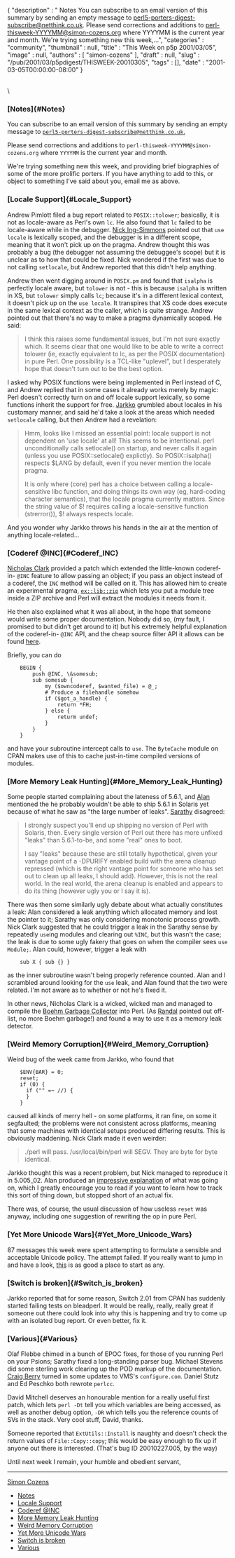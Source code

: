 {
   "description" : " Notes You can subscribe to an email version of this summary by sending an empty message to perl5-porters-digest-subscribe@netthink.co.uk. Please send corrections and additions to perl-thisweek-YYYYMM@simon-cozens.org where YYYYMM is the current year and month. We're trying something new this week,...",
   "categories" : "community",
   "thumbnail" : null,
   "title" : "This Week on p5p 2001/03/05",
   "image" : null,
   "authors" : [
      "simon-cozens"
   ],
   "draft" : null,
   "slug" : "/pub/2001/03/p5pdigest/THISWEEK-20010305",
   "tags" : [],
   "date" : "2001-03-05T00:00:00-08:00"
}





\
\

### [Notes]{#Notes}

You can subscribe to an email version of this summary by sending an
empty message to
[`perl5-porters-digest-subscribe@netthink.co.uk`.](mailto:perl5-porters-digest-subscribe@netthink.co.uk)

Please send corrections and additions to
`perl-thisweek-YYYYMM@simon-cozens.org` where `YYYYMM` is the current
year and month.

We're trying something new this week, and providing brief biographies of
some of the more prolific porters. If you have anything to add to this,
or object to something I've said about you, email me as above.

### [Locale Support]{#Locale_Support}

Andrew Pimlott filed a bug report related to `POSIX::tolower`;
basically, it is not as locale-aware as Perl's own `lc`. He also found
that `lc` failed to be locale-aware while in the debugger. [Nick
Ing-Simmons](http://simon-cozens.org/writings/whos-who.html#ING-SIMMONS)
pointed out that `use locale` is lexically scoped, and the debugger is
in a different scope, meaning that it won't pick up on the pragma.
Andrew thought this was probably a bug (the debugger not assuming the
debuggee's scope) but it is unclear as to how that could be fixed. Nick
wondered if the first was due to not calling `setlocale`, but Andrew
reported that this didn't help anything.

Andrew then went digging around in `POSIX.pm` and found that `isalpha`
is perfectly locale aware, but `tolower` is not - this is because
`isalpha` is written in XS, but `tolower` simply calls `lc`; because
it's in a different lexical context, it doesn't pick up on the
`use locale`. It transpires that XS code does execute in the same
lexical context as the caller, which is quite strange. Andrew pointed
out that there's no way to make a pragma dynamically scoped. He said:

> I think this raises some fundamental issues, but I'm not sure exactly
> which. It seems clear that one would like to be able to write a
> correct tolower (ie, exactly equivalent to lc, as per the POSIX
> documentation) in pure Perl. One possibility is a TCL-like "uplevel",
> but I desperately hope that doesn't turn out to be the best option.

I asked why POSIX functions were being implemented in Perl instead of C,
and Andrew replied that in some cases it already works merely by magic:
Perl doesn't correctly turn on and off locale support lexically, so some
functions inherit the support for free.
[Jarkko](http://simon-cozens.org/writings/whos-who.html#HIETANIEMI)
grumbled about locales in his customary manner, and said he'd take a
look at the areas which needed `setlocale` calling, but then Andrew had
a revelation:

> Hmm, looks like I missed an essential point: locale support is not
> dependent on 'use locale' at all! This seems to be intentional. perl
> unconditionally calls setlocale() on startup, and never calls it again
> (unless you use POSIX::setlocale() explictly). So POSIX::isalpha()
> respects \$LANG by default, even if you never mention the locale
> pragma.
>
> It is only where (core) perl has a choice between calling a
> locale-sensitive libc function, and doing things its own way (eg,
> hard-coding character semantics), that the locale pragma currently
> matters. Since the string value of \$! requires calling a
> locale-sensitive function (strerror()), \$! always respects locale.

And you wonder why Jarkko throws his hands in the air at the mention of
anything locale-related...

### [Coderef @INC]{#Coderef_INC}

[Nicholas Clark](http://simon-cozens.org/writings/whos-who.html#CLARK)
provided a patch which extended the little-known coderef-in- `@INC`
feature to allow passing an object; if you pass an object instead of a
coderef, the `INC` method will be called on it. This has allowed him to
create an experimental pragma,
[`ex::lib::zip`](http://www.flirble.org/~nick/P/ex-lib-zip-0.01.tar.gz)
which lets you put a module tree inside a ZIP archive and Perl will
extract the modules it needs from it.

He then also explained what it was all about, in the hope that someone
would write some proper documentation. Nobody did so, (my fault, I
promised to but didn't get around to it) but his extremely helpful
explanation of the coderef-in- `@INC` API, and the cheap source filter
API it allows can be found
[here](http://www.xray.mpe.mpg.de/mailing-lists/perl5-porters/2001-02/msg01780.html).

Briefly, you can do

        BEGIN {
            push @INC, \&somesub;
            sub somesub {
                my ($owncoderef, $wanted_file) = @_;
                # Produce a filehandle somehow
                if ($got_a_handle) {
                    return *FH;
                } else {
                    returm undef;
                }
            }
        }

and have your subroutine intercept calls to `use`. The `ByteCache`
module on CPAN makes use of this to cache just-in-time compiled versions
of modules.

### [More Memory Leak Hunting]{#More_Memory_Leak_Hunting}

Some people started complaining about the lateness of 5.6.1, and
[Alan](http://simon-cozens.org/writings/whos-who.html#BURLISON)
mentioned the he probably wouldn't be able to ship 5.6.1 in Solaris yet
because of what he saw as "the large number of leaks".
[Sarathy](http://simon-cozens.org/writings/whos-who.html#GURUSAMY)
disagreed:

> I strongly suspect you'll end up shipping no version of Perl with
> Solaris, then. Every single version of Perl out there has more unfixed
> "leaks" than 5.6.1-to-be, and some "real" ones to boot.
>
> I say "leaks" because these are still totally hypothetical, given your
> vantage point of a -DPURIFY enabled build with the arena cleanup
> repressed (which is the right vantage point for someone who has set
> out to clean up all leaks, I should add). However, this is not the
> real world. In the real world, the arena cleanup is enabled and
> appears to do its thing (however ugly you or I say it is).

There was then some similarly ugly debate about what actually
constitutes a leak: Alan considered a leak anything which allocated
memory and lost the pointer to it; Sarathy was only considering
monotonic process growth. Nick Clark suggested that he could trigger a
leak in the Sarathy sense by repeatedly `use`ing modules and clearing
out `%INC`, but this wasn't the case; the leak is due to some ugly
fakery that goes on when the compiler sees `use Module;`. Alan could,
however, trigger a leak with

        sub X { sub {} }

as the inner subroutine wasn't being properly reference counted. Alan
and I scrambled around looking for the `use` leak, and Alan found that
the two were related. I'm not aware as to whether or not he's fixed it.

In other news, Nicholas Clark is a wicked, wicked man and managed to
compile the [Boehm Garbage
Collector](http://www.hpl.hp.com/personal/Hans_Boehm/gc/) into Perl. (As
[Randal](http://simon-cozens.org/writings/whos-who.html#SCHWARTZ)
pointed out off-list, no more Boehm garbage!) and found a way to use it
as a memory leak detector.

### [Weird Memory Corruption]{#Weird_Memory_Corruption}

Weird bug of the week came from Jarkko, who found that

        $ENV{BAR} = 0;
        reset;
        if (0) {
          if ("" =~ //) {
          }
        }

caused all kinds of merry hell - on some platforms, it ran fine, on some
it segfaulted; the problems were not consistent across platforms,
meaning that some machines with identical setups produced differing
results. This is obviously maddening. Nick Clark made it even weirder:

> ./perl will pass. /usr/local/bin/perl will SEGV. They are byte for
> byte identical.

Jarkko thought this was a recent problem, but Nick managed to reproduce
it in 5.005\_02. Alan produced an [impressive
explanation](http://www.xray.mpe.mpg.de/mailing-lists/perl5-porters/2001-03/msg00176.html)
of what was going on, which I greatly encourage you to read if you want
to learn how to track this sort of thing down, but stopped short of an
actual fix.

There was, of course, the usual discussion of how useless `reset` was
anyway, including one suggestion of rewriting the op in pure Perl.

### [Yet More Unicode Wars]{#Yet_More_Unicode_Wars}

87 messages this week were spent attempting to formulate a sensible and
acceptable Unicode policy. The attempt failed. If you really want to
jump in and have a look,
[this](http://www.xray.mpe.mpg.de/mailing-lists/perl5-porters/2001-02/msg01680.html)
is as good a place to start as any.

### [Switch is broken]{#Switch_is_broken}

Jarkko reported that for some reason, Switch 2.01 from CPAN has suddenly
started failing tests on bleadperl. It would be really, really, really
great if someone out there could look into why this is happening and try
to come up with an isolated bug report. Or even better, fix it.

### [Various]{#Various}

Olaf Flebbe chimed in a bunch of EPOC fixes, for those of you running
Perl on your Psions; Sarathy fixed a long-standing parser bug. Michael
Stevens did some sterling work clearing up the POD markup of the
documentation. [Craig
Berry](http://simon-cozens.org/writings/whos-who.html#BERRY) turned in
some updates to VMS's `configure.com`. Daniel Stutz and Ed Peschko both
rewrote `perlcc`.

David Mitchell deserves an honourable mention for a really useful first
patch, which lets `perl -Dt` tell you which variables are being
accessed, as well as another debug option, `-DR` which tells you the
reference counts of SVs in the stack. Very cool stuff, David, thanks.

Someone reported that `ExtUtils::Install` is naughty and doesn't check
the return values of `File::Copy::copy`; this would be easy enough to
fix up if anyone out there is interested. (That's bug ID 20010227.005,
by the way)

Until next week I remain, your humble and obedient servant,

------------------------------------------------------------------------

[Simon Cozens](mailto:simon@brecon.co.uk)
-   [Notes](#Notes)
-   [Locale Support](#Locale_Support)
-   [Coderef @INC](#Coderef_INC)
-   [More Memory Leak Hunting](#More_Memory_Leak_Hunting)
-   [Weird Memory Corruption](#Weird_Memory_Corruption)
-   [Yet More Unicode Wars](#Yet_More_Unicode_Wars)
-   [Switch is broken](#Switch_is_broken)
-   [Various](#Various)



